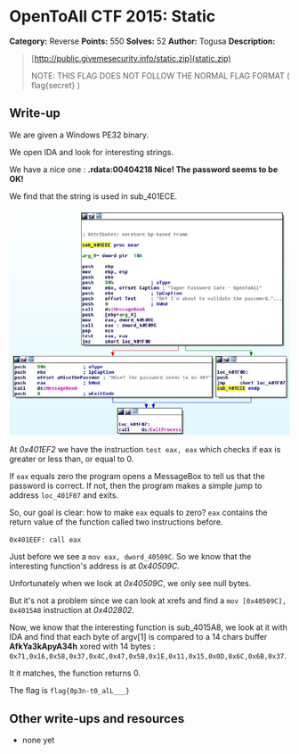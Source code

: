 # OpenToAll CTF 2015: Static

**Category:** Reverse
**Points:** 550
**Solves:** 52
**Author:** Togusa
**Description:** 

> [http://public.givemesecurity.info/static.zip](static.zip)
> 
> NOTE: THIS FLAG DOES NOT FOLLOW THE NORMAL FLAG FORMAT ( flag{secret} )

## Write-up

We are given a Windows PE32 binary.

We open IDA and look for interesting strings.

We have a nice one : **.rdata:00404218 Nice! The password seems to
be OK!**

We find that the string is used in sub\_401ECE.

![function sub\_401ece](ida_sub_401ece.jpg)

At *0x401EF2* we have the instruction `test eax, eax` which checks if eax is greater or less than, or equal to 0.

If `eax` equals zero the program opens a MessageBox to tell us that the
password is correct. If not, then the program makes a simple jump to address `loc_401F07` and exits.

So, our goal is clear: how to make `eax` equals to zero?
`eax` contains the return value of the function called two instructions before.

`0x401EEF: call eax`

Just before we see a `mov eax, dword_40509C`. So we know that the interesting
function's address is at *0x40509C*.

Unfortunately when we look at *0x40509C*, we only see null bytes.

But it's not a problem since we can look at xrefs and find a `mov [0x40509C],
0x4015A8` instruction at *0x402802*.

Now, we know that the interesting function is sub\_4015A8, we look at it with
IDA and find that each byte of argv[1] is compared to a 14 chars buffer
**AfkYa3kApyA34h** xored with 14 bytes :
`0x71,0x16,0x58,0x37,0x4C,0x47,0x5B,0x1E,0x11,0x15,0x0D,0x6C,0x6B,0x37`.

It it matches, the function returns 0.

The flag is `flag{0p3n-t0_alL___}`

## Other write-ups and resources

* none yet
